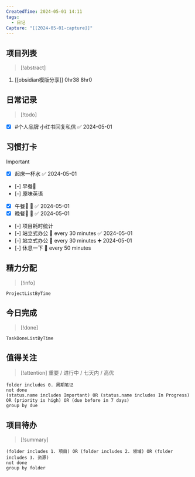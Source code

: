 ```yaml
---
CreatedTime: 2024-05-01 14:11
tags:
  - 日记
Capture: "[[2024-05-01-capture]]"
---
```


## 项目列表
>[!abstract] 
1. [[obsidian模版分享]] 0hr38
8hr0

## 日常记录
>[!todo] 
- [x] #个人品牌 小红书回复私信 ✅ 2024-05-01 

## 习惯打卡
>[!important] 
- [x] 起床一杯水 ✅ 2024-05-01
- [-] 早餐🥣
- [-] 原味英语
- [x] 午餐🥣 📅 ✅ 2024-05-01
- [x] 晚餐🥣 📅 ✅ 2024-05-01
- [-] 项目耗时统计
- [-] 站立式办公 🔁 every 30 minutes ✅ 2024-05-01
- [-] 站立式办公 🔁 every 30 minutes ➕ 2024-05-01
- [-] 休息一下 🔁 every 50 minutes
## 精力分配
>[!info]
```LifeOS
ProjectListByTime
```

## 今日完成
>[!done]
```LifeOS
TaskDoneListByTime
```

## 值得关注
>[!attention] 重要 / 进行中 / 七天内 / 高优
```tasks
folder includes 0. 周期笔记
not done
(status.name includes Important) OR (status.name includes In Progress) OR (priority is high) OR (due before in 7 days)
group by due
```


## 项目待办
>[!summary]
```tasks
(folder includes 1. 项目) OR (folder includes 2. 领域) OR (folder includes 3. 资源)
not done
group by folder
```
